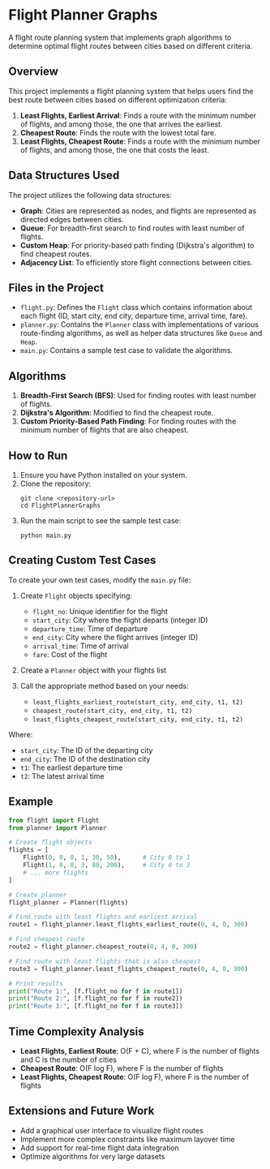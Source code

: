 # Flight Planner Graphs

A flight route planning system that implements graph algorithms to determine optimal flight routes between cities based on different criteria.

## Overview

This project implements a flight planning system that helps users find the best route between cities based on different optimization criteria:

1. **Least Flights, Earliest Arrival**: Finds a route with the minimum number of flights, and among those, the one that arrives the earliest.
2. **Cheapest Route**: Finds the route with the lowest total fare.
3. **Least Flights, Cheapest Route**: Finds a route with the minimum number of flights, and among those, the one that costs the least.

## Data Structures Used

The project utilizes the following data structures:

- **Graph**: Cities are represented as nodes, and flights are represented as directed edges between cities.
- **Queue**: For breadth-first search to find routes with least number of flights.
- **Custom Heap**: For priority-based path finding (Dijkstra's algorithm) to find cheapest routes.
- **Adjacency List**: To efficiently store flight connections between cities.

## Files in the Project

- `flight.py`: Defines the `Flight` class which contains information about each flight (ID, start city, end city, departure time, arrival time, fare).
- `planner.py`: Contains the `Planner` class with implementations of various route-finding algorithms, as well as helper data structures like `Queue` and `Heap`.
- `main.py`: Contains a sample test case to validate the algorithms.

## Algorithms

1. **Breadth-First Search (BFS)**: Used for finding routes with least number of flights.
2. **Dijkstra's Algorithm**: Modified to find the cheapest route.
3. **Custom Priority-Based Path Finding**: For finding routes with the minimum number of flights that are also cheapest.

## How to Run

1. Ensure you have Python installed on your system.
2. Clone the repository:
   ```
   git clone <repository-url>
   cd FlightPlannerGraphs
   ```
3. Run the main script to see the sample test case:
   ```
   python main.py
   ```

## Creating Custom Test Cases

To create your own test cases, modify the `main.py` file:

1. Create `Flight` objects specifying:
   - `flight_no`: Unique identifier for the flight
   - `start_city`: City where the flight departs (integer ID)
   - `departure_time`: Time of departure
   - `end_city`: City where the flight arrives (integer ID)
   - `arrival_time`: Time of arrival
   - `fare`: Cost of the flight

2. Create a `Planner` object with your flights list
3. Call the appropriate method based on your needs:
   - `least_flights_earliest_route(start_city, end_city, t1, t2)`
   - `cheapest_route(start_city, end_city, t1, t2)`
   - `least_flights_cheapest_route(start_city, end_city, t1, t2)`

Where:
- `start_city`: The ID of the departing city
- `end_city`: The ID of the destination city
- `t1`: The earliest departure time
- `t2`: The latest arrival time

## Example

```python
from flight import Flight
from planner import Planner

# Create flight objects
flights = [
    Flight(0, 0, 0, 1, 30, 50),      # City 0 to 1
    Flight(1, 0, 0, 3, 80, 200),     # City 0 to 3
    # ... more flights
]

# Create planner
flight_planner = Planner(flights)

# Find route with least flights and earliest arrival
route1 = flight_planner.least_flights_earliest_route(0, 4, 0, 300)

# Find cheapest route
route2 = flight_planner.cheapest_route(0, 4, 0, 300)

# Find route with least flights that is also cheapest
route3 = flight_planner.least_flights_cheapest_route(0, 4, 0, 300)

# Print results
print("Route 1:", [f.flight_no for f in route1])
print("Route 2:", [f.flight_no for f in route2])
print("Route 3:", [f.flight_no for f in route3])
```

## Time Complexity Analysis

- **Least Flights, Earliest Route**: O(F + C), where F is the number of flights and C is the number of cities
- **Cheapest Route**: O(F log F), where F is the number of flights
- **Least Flights, Cheapest Route**: O(F log F), where F is the number of flights

## Extensions and Future Work

- Add a graphical user interface to visualize flight routes
- Implement more complex constraints like maximum layover time
- Add support for real-time flight data integration
- Optimize algorithms for very large datasets